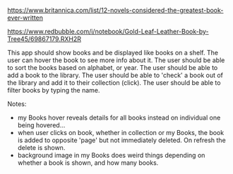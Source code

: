 https://www.britannica.com/list/12-novels-considered-the-greatest-book-ever-written

https://www.redbubble.com/i/notebook/Gold-Leaf-Leather-Book-by-Tree45/69867179.RXH2R


This app should show books and be displayed like books on a shelf.
The user can hover the book to see more info about it.
The user should be able to sort the books based on alphabet, or year.
The user should be able to add a book to the library.
The user should be able to 'check' a book out of the library and add it to their collection (click).
The user should be able to filter books by typing the name.

Notes:

- my Books hover reveals details for all books instead on individual one being hovered...
- when user clicks on book, whether in collection or my Books, the book is added to opposite 'page' but not immediately deleted. On refresh the delete is shown. 
- background image in my Books does weird things depending on whether a book is shown, and how many books.

